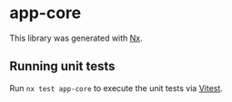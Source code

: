# app-core

This library was generated with [Nx](https://nx.dev).

## Running unit tests

Run `nx test app-core` to execute the unit tests via [Vitest](https://vitest.dev/).
